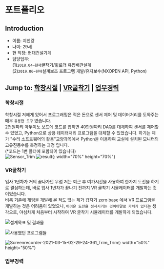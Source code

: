 # 포트폴리오

## Introduction
- 이름: 지천강
- 나이: 29세
- 현 직장: 현대건설기계
- 담당업무: <br/>(1)`2018.04~현재`굴착기/휠로더 유압배관설계 <br/>(2)`2019.06~현재`설계보조 프로그램 개발/유지보수(NXOPEN API, Python)

**Jump to:** [학창시절](#학창시절) | [VR굴착기](#VR굴착기) | [업무경력](#업무경력)
--- 
### 학창시절
학창시절 저에게 있어서 프로그래밍은 적은 돈으로 센서 제어 및 데이터처리를 도와주는 매우 `유용한 도구` 였습니다. <br/>2천원짜리 아두이노 보드에 코드를 입히면 40만원짜리 DAQ를 대체하여 센서를 제어할 수 있었고, Python으로 상용 데이터처리 프로그램을 대체할 수 있었습니다. 하기는 제가 "수리 소프트웨어의 활용"교양과목에서 Python을 이용하여 교실에 설치된 모니터의 고유진동수를 측정하는 과정 입니다. <br/>
(*코드는 1번 폴더에 포함되어 있습니다)<br/>
![Sensor_Trim](https://user-images.githubusercontent.com/80578000/111077215-0e058080-8533-11eb-8d01-056318b778d8.gif)
![result](https://user-images.githubusercontent.com/80578000/111077220-11990780-8533-11eb-9905-cb3c7b7d07b6.PNG){: width="70%" height="70%"}

### VR굴착기
입사 1년차가 거의 끝나가던 무렵 저는 퇴근 후 여가시간을 사용하여 한가지 도전을 하기로 결심하는데, 바로 입사 1년차가 끝나기 전까지 VR 굴착기 시뮬레이터를 개발하는 것이었습니다. <br/>
비록 기존에 게임을 개발해 본 적도 없는 제가 갑자기 zero base 에서 VR 프로그램을 개발하는 것은 어려움이 있었으나, `어려운 도전을 성사시키는 것이야말로 가치가 있다`는 생각으로, 야심차게 처음부터 시작하여 VR 굴착기 시뮬레이터를 개발하게 되었습니다. <br/>

![설계목표 및 결과물](https://user-images.githubusercontent.com/80578000/111079023-7ce6d780-853b-11eb-9f4d-d1818f4c6a8b.PNG)<br/>

![사용했던 프로그램들](https://user-images.githubusercontent.com/80578000/111079078-be778280-853b-11eb-853b-3f6e91e0fd2e.PNG)<br/>

![Screenrecorder-2021-03-15-02-29-24-361_Trim_Trim](https://user-images.githubusercontent.com/80578000/111079042-8b34f380-853b-11eb-8503-f094a037782d.gif){: width="50%" height="50%"}<br/>


### 업무경력

